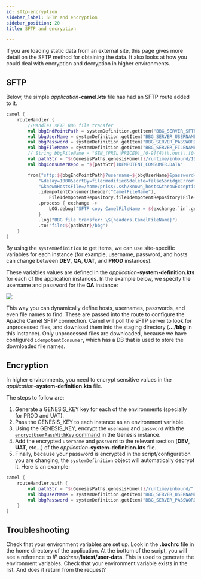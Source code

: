 ```yaml
---
id: sftp-encryption
sidebar_label: SFTP and encryption
sidebar_position: 20
title: SFTP and encryption 

---
```


If you are loading static data from an external site, this page gives more detail on the SFTP method for obtaining the data. It also looks at how you could deal with encryption and decryption in higher environments.

## SFTP
Below, the simple _application_**-camel.kts** file has had an SFTP route added to it.

```kotlin
camel {
    routeHandler {
        //Handles sFTP BBG file transfer
        val bbgEndPointPath = systemDefinition.getItem("BBG_SERVER_SFTP")
        val bbgUserName = systemDefinition.getItem("BBG_SERVER_USERNAME")
        val bbgPassword = systemDefinition.getItem("BBG_SERVER_PASSWORD")
        val bbgFileName = systemDefinition.getItem("BBG_SERVER_FILENAME")
        // String bbgFileName = "GEN_(PREL|PRICED)_[0-9]{4}\\.out\\.[0-9]{8}"
        val pathStr = "${GenesisPaths.genesisHome()}/runtime/inbound/IDEMPOTENT_CONSUMER.DATA"
        val bbgConsumerRepo = "${pathStr}IDEMPOTENT_CONSUMER.DATA"

        from("sftp:${bbgEndPointPath}?username=${bbgUserName}&password=${bbgPassword}&include=$${bbgFileName}" +
            "&delay=1000&sortBy=file:modified&delete=false&bridgeErrorHandler=true" +
            "&knownHostsFile=/home/priss/.ssh/known_hosts&throwExceptionOnConnectFailed=true&stepwise=false")
            .idempotentConsumer(header("CamelFileName"),
                FileIdempotentRepository.fileIdempotentRepository(File(bbgConsumerRepo), 300000, 15000000))
            .process { exchange ->
                LOG.debug("SFTP copy CamelFileName = ${exchange.`in`.getHeader("CamelFileNameOnly").toString()}")
            }
            .log("BBG file transfer: \${headers.CamelFileName}")
            .to("file:${pathStr}/bbg")
    }
}
```

By using the `systemDefinition` to get items, we can use site-specific variables for each instance (for example,  username, password, and hosts can change between **DEV**, **QA**, **UAT**, and **PROD** instances).

These variables values are defined in the _application_**-system-definition.kts** for each of the application instances. In the example below, we specify the username and password for the **QA** instance:

![](/img/variables-qa.png)

This way you can dynamically define hosts, usernames, passwords, and even file names to find. These are passed into the route to configure the Apache Camel SFTP connection.  Camel will poll the sFTP server to look for unprocessed files, and download them into the staging directory (**…/bbg** in this instance). Only unprocessed files are downloaded, because we have configured `idempotentConsumer`, which has a DB that is used to store the downloaded file names.

## Encryption

In higher environments, you need to encrypt sensitive values in the _application_**-system-definition.kts** file.  

The steps to follow are:

1. Generate a GENESIS_KEY key for each of the environments (specially for PROD and UAT).
2. Pass the GENESIS_KEY to each instance as an environment variable.
3. Using the GENESIS_KEY, encrypt the `username` and `password` with the [`encryptUserPassWithKey` command](/creating-applications/defining-your-application/integrations/database-streaming/dbtogenesis/overview/#encrypting-user-and-passwords) in the Genesis instance.
4. Add the encrypted `username` and `password` to the relevant section (**DEV**, **UAT**, etc...) of the _application_**-system-definition.kts** file.  
5. Finally, because your password is encrypted in the script/configuration you are changing, the `systemDefinition` object will automatically decrypt it. Here is an example:

```kotlin
camel {
    routeHandler.with {
        val pathStr = "${GenesisPaths.genesisHome()}/runtime/inbound/"
        val bbgUserName = systemDefinition.getItem("BBG_SERVER_USERNAME")
        val bbgPassword = systemDefinition.getItem("BBG_SERVER_PASSWORD")
    }
}
```


## Troubleshooting

Check that your environment variables are set up. Look in the **.bachrc** file in the home directory of the application. At the bottom of the script, you will see a reference to _IP address_**/latest/user-data**. This is used to generate the environment variables. Check that your environment variable exists in the list. And does it return from the request?

 
